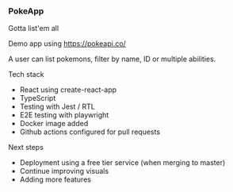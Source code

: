 ### PokeApp 

Gotta list'em all

Demo app using https://pokeapi.co/

A user can list pokemons, filter by name, ID or multiple abilities.

Tech stack

- React using create-react-app
- TypeScript
- Testing with Jest / RTL 
- E2E testing with playwright
- Docker image added
- Github actions configured for pull requests

Next steps

- Deployment using a free tier service (when merging to master)
- Continue improving visuals
- Adding more features
